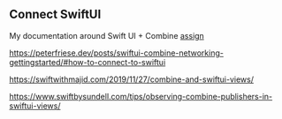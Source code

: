 

## Connect SwiftUI


My documentation around Swift UI + Combine
[assign](assign.md)


https://peterfriese.dev/posts/swiftui-combine-networking-gettingstarted/#how-to-connect-to-swiftui

https://swiftwithmajid.com/2019/11/27/combine-and-swiftui-views/

https://www.swiftbysundell.com/tips/observing-combine-publishers-in-swiftui-views/